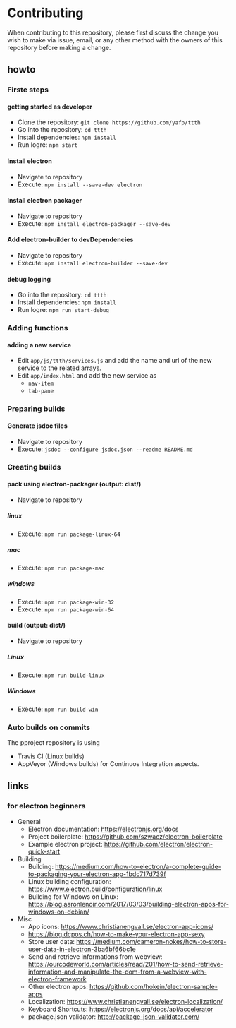 # Contributing

When contributing to this repository, please first discuss the change you wish to make via issue,
email, or any other method with the owners of this repository before making a change. 



## howto

### Firste steps

#### getting started as developer
* Clone the repository: ```git clone https://github.com/yafp/ttth```
* Go into the repository: ```cd ttth```
* Install dependencies: ```npm install```
* Run logre: ```npm start```

#### Install electron
* Navigate to repository
* Execute: ```npm install --save-dev electron```

#### Install electron packager
* Navigate to repository
* Execute: ```npm install electron-packager --save-dev```

#### Add electron-builder to devDependencies
* Navigate to repository
* Execute: ```npm install electron-builder --save-dev```

#### debug logging
* Go into the repository: ```cd ttth```
* Install dependencies: ```npm install```
* Run logre: ```npm run start-debug```



### Adding functions

#### adding a new service
* Edit ```app/js/ttth/services.js``` and add the name and url of the new service to the related arrays.
* Edit ```app/index.html``` and add the new service as
  * ```nav-item```
  * ```tab-pane```



### Preparing builds

#### Generate jsdoc files
* Navigate to repository
* Execute: ```jsdoc --configure jsdoc.json --readme README.md```



### Creating builds

#### pack using electron-packager (output: dist/)
* Navigate to repository

##### linux
* Execute: ```npm run package-linux-64```

##### mac
* Execute: ```npm run package-mac```

##### windows
* Execute: ```npm run package-win-32```
* Execute: ```npm run package-win-64```


#### build (output: dist/)
* Navigate to repository

##### Linux
* Execute: ```npm run build-linux```

##### Windows
* Execute: ```npm run build-win```


### Auto builds on commits
The pproject repository is using 
* Travis CI (Linux builds)
* AppVeyor (Windows builds)
for Continuos Integration aspects.


## links
### for electron beginners
* General
  * Electron documentation: https://electronjs.org/docs
  * Project boilerplate: https://github.com/szwacz/electron-boilerplate
  * Example electron project: https://github.com/electron/electron-quick-start
* Building
  * Building: https://medium.com/how-to-electron/a-complete-guide-to-packaging-your-electron-app-1bdc717d739f
  * Linux building configuration: https://www.electron.build/configuration/linux
  * Building for Windows on Linux: https://blog.aaronlenoir.com/2017/03/03/building-electron-apps-for-windows-on-debian/
* Misc
  * App icons: https://www.christianengvall.se/electron-app-icons/
  * https://blog.dcpos.ch/how-to-make-your-electron-app-sexy
  * Store user data: https://medium.com/cameron-nokes/how-to-store-user-data-in-electron-3ba6bf66bc1e
  * Send and retrieve informations from webview: https://ourcodeworld.com/articles/read/201/how-to-send-retrieve-information-and-manipulate-the-dom-from-a-webview-with-electron-framework
  * Other electron apps: https://github.com/hokein/electron-sample-apps
  * Localization: https://www.christianengvall.se/electron-localization/
  * Keyboard Shortcuts: https://electronjs.org/docs/api/accelerator
  * package.json validator: http://package-json-validator.com/
